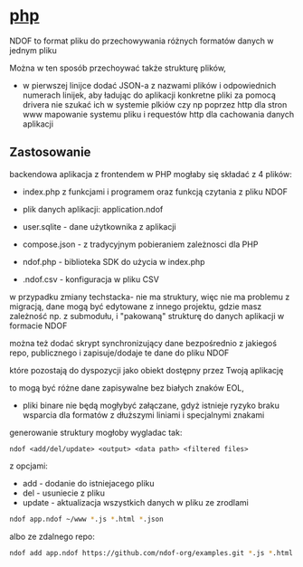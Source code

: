 # [php](http://php.ndof.org)

NDOF to format pliku do przechowywania różnych formatów danych w jednym pliku 

Można w ten sposób przechoywać także strukturę plików, 
+ w pierwszej linijce dodać JSON-a z nazwami plików i odpowiednich numerach linijek, aby ładując do aplikacji konkretne pliki za pomocą drivera nie szukać ich w systemie plkiów czy np poprzez http dla stron www 
mapowanie systemu pliku i requestów http dla cachowania danych aplikacji 

## Zastosowanie

backendowa aplikacja z frontendem w PHP mogłaby się składać z 4 plików: 

+ index.php z funkcjami i programem oraz funkcją czytania z pliku NDOF 

+ plik danych aplikacji: application.ndof 

+ user.sqlite - dane użytkownika z aplikacji 

+ compose.json - z tradycyjnym pobieraniem zależnosci dla PHP

+ ndof.php - biblioteka SDK do użycia w index.php

+ .ndof.csv - konfiguracja w pliku CSV


w przypadku zmiany techstacka- nie ma struktury, więc nie ma problemu z migracją, dane mogą być edytowane z innego projektu, gdzie masz zależność np. z submodułu, i "pakowaną" strukturę do danych aplikacji w formacie NDOF 

można też dodać skrypt synchronizujący dane bezpośrednio z jakiegoś repo, publicznego i zapisuje/dodaje te dane do pliku NDOF 

które pozostają do dyspozycji jako obiekt dostępny przez Twoją aplikację 

to mogą być różne dane zapisywalne bez białych znaków EOL, 
+ pliki binare nie będą mogłybyć załączane, gdyż istnieje ryzyko braku wsparcia dla formatów z dłuższymi liniami i specjalnymi znakami

generowanie struktury mogłoby wygladac tak: 

```
ndof <add/del/update> <output> <data path> <filtered files> 
```
z opcjami: 
+ add - dodanie do istniejacego pliku
+ del - usuniecie z pliku
+ update - aktualizacja wszystkich danych w pliku ze zrodlami


```bash
ndof app.ndof ~/www *.js *.html *.json 
```

albo ze zdalnego repo:  
```bash
ndof add app.ndof https://github.com/ndof-org/examples.git *.js *.html *.json 
```

